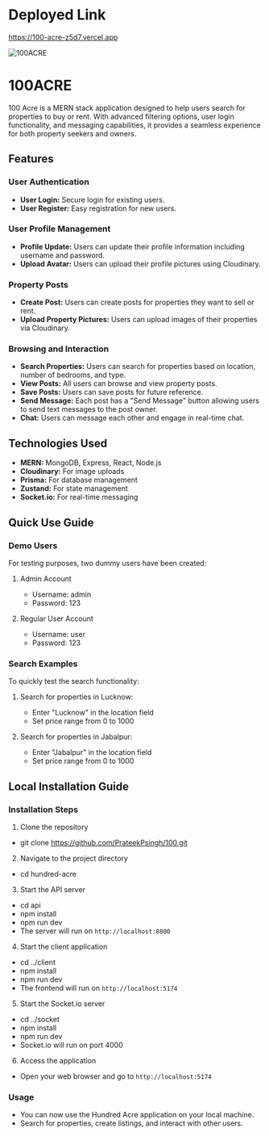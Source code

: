 # Deployed Link
https://100-acre-z5d7.vercel.app

![100ACRE](https://github.com/PrateekPsingh/100_ACRE_/assets/97173401/07a0f9b6-1c7c-432a-95e1-91ea502133a0)


# 100ACRE

100 Acre is a MERN stack application designed to help users search for properties to buy or rent. With advanced filtering options, user login functionality, and messaging capabilities, it provides a seamless experience for both property seekers and owners.


<!-- ## Deployed link

https://pennybase.vercel.app/ -->

## Features

### User Authentication
- **User Login:** Secure login for existing users.
- **User Register:** Easy registration for new users.

### User Profile Management
- **Profile Update:** Users can update their profile information including username and password.
- **Upload Avatar:** Users can upload their profile pictures using Cloudinary.

### Property Posts
- **Create Post:** Users can create posts for properties they want to sell or rent.
- **Upload Property Pictures:** Users can upload images of their properties via Cloudinary.

### Browsing and Interaction
- **Search Properties:** Users can search for properties based on location, number of bedrooms, and type.
- **View Posts:** All users can browse and view property posts.
- **Save Posts:** Users can save posts for future reference.
- **Send Message:** Each post has a "Send Message" button allowing users to send text messages to the post owner.
- **Chat:** Users can message each other and engage in real-time chat.


## Technologies Used

- **MERN:** MongoDB, Express, React, Node.js
- **Cloudinary:** For image uploads
- **Prisma:** For database management
- **Zustand:** For state management
- **Socket.io:** For real-time messaging

## Quick Use Guide

### Demo Users
For testing purposes, two dummy users have been created:

1. Admin Account
   - Username: admin
   - Password: 123

2. Regular User Account
   - Username: user
   - Password: 123

### Search Examples
To quickly test the search functionality:

1. Search for properties in Lucknow:
   - Enter "Lucknow" in the location field
   - Set price range from 0 to 1000

2. Search for properties in Jabalpur:
   - Enter "Jabalpur" in the location field
   - Set price range from 0 to 1000


## Local Installation Guide


### Installation Steps

1. Clone the repository
- git clone https://github.com/PrateekPsingh/100.git

2. Navigate to the project directory
- cd hundred-acre

3. Start the API server
- cd api
- npm install
- npm run dev
- The server will run on `http://localhost:8800`

4. Start the client application
- cd ../client
- npm install
- npm run dev
- The frontend will run on `http://localhost:5174`

5. Start the Socket.io server
- cd ../socket
- npm install
- npm run dev
- Socket.io will run on port 4000

6. Access the application
- Open your web browser and go to `http://localhost:5174`

### Usage
- You can now use the Hundred Acre application on your local machine.
- Search for properties, create listings, and interact with other users.



